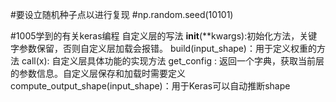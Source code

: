#要设立随机种子点以进行复现
#np.random.seed(10101)

#1005学到的有关keras编程
自定义层的写法
__init__(**kwargs):初始化方法，关键字参数保留，否则自定义层加载会报错。
build(input_shape)：用于定义权重的方法
call(x): 自定义层具体功能的实现方法
get_config : 返回一个字典，获取当前层的参数信息。自定义层保存和加载时需要定义
compute_output_shape(input_shape)：用于Keras可以自动推断shape

